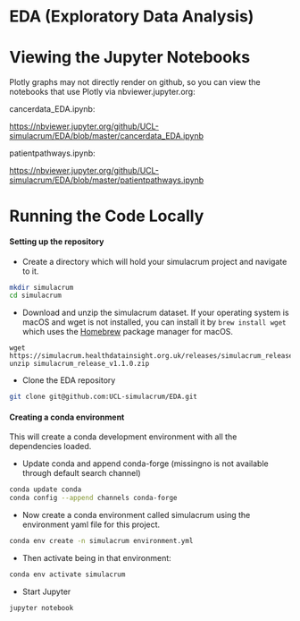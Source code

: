 # EDA (Exploratory Data Analysis)
# Viewing the Jupyter Notebooks

Plotly graphs may not directly render on github, so you can view the notebooks that use Plotly via nbviewer.jupyter.org:

cancerdata_EDA.ipynb:

https://nbviewer.jupyter.org/github/UCL-simulacrum/EDA/blob/master/cancerdata_EDA.ipynb

patientpathways.ipynb:

https://nbviewer.jupyter.org/github/UCL-simulacrum/EDA/blob/master/patientpathways.ipynb

# Running the Code Locally

#### Setting up the repository

* Create a directory which will hold your simulacrum project and navigate to it.  

```bash
mkdir simulacrum
cd simulacrum
```

* Download and unzip the simulacrum dataset.  If your operating system is macOS and wget is not installed, you can install it by ```brew install wget``` which uses the [Homebrew](https://brew.sh) package manager for macOS.
```
wget https://simulacrum.healthdatainsight.org.uk/releases/simulacrum_release_v1.1.0.zip
unzip simulacrum_release_v1.1.0.zip
```
* Clone the EDA repository

```bash
git clone git@github.com:UCL-simulacrum/EDA.git
```

#### Creating a conda environment
This will create a conda development environment with all the dependencies loaded.

* Update conda and append conda-forge (missingno is not available through default search channel)

```bash
conda update conda
conda config --append channels conda-forge
```

* Now create a conda environment called simulacrum using the environment yaml file for this project.

```bash
conda env create -n simulacrum environment.yml
```

* Then activate being in that environment:

```bash
conda env activate simulacrum
```

* Start Jupyter

```bash
jupyter notebook
```
